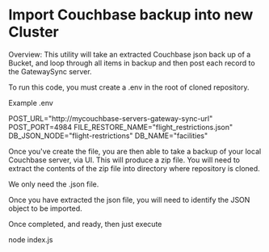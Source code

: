 # Import Couchbase backup into new Cluster

Overview:  This utility will take an extracted Couchbase json back up of a Bucket, and loop through all items in backup
and then post each record to the GatewaySync server.

To run this code, you must create a .env in the root of cloned repository.

Example .env

POST_URL="http://mycouchbase-servers-gateway-sync-url"
POST_PORT=4984
FILE_RESTORE_NAME="flight_restrictions.json"
DB_JSON_NODE="flight-restrictions"
DB_NAME="facilities"


Once you've create the file, you are then able to take a backup of your local Couchbase server, via UI.  This will
produce a zip file.  You will need to extract the contents of the zip file into directory where repository is cloned.

We only need the .json file.

Once you have extracted the json file, you will need to identify the JSON object to be imported.

Once completed, and ready, then just execute

node index.js



